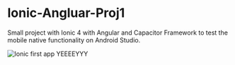 # Ionic-Angluar-Proj1

Small project with Ionic 4 with Angular and Capacitor Framework to test the mobile native functionality on Android Studio.


![Ionic first app YEEEEYYY](https://user-images.githubusercontent.com/35841222/55742598-4f7c7f80-5a30-11e9-82d3-5f3334994e2f.PNG)

